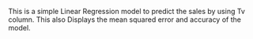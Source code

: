 This is a simple Linear Regression model to predict the sales by using Tv column. This also Displays the mean squared error and accuracy of the model.
